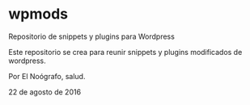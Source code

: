 # wpmods
Repositorio de snippets y plugins para Wordpress

Este repositorio se crea para reunir snippets y plugins modificados de wordpress.


Por El Noógrafo, salud.

22 de agosto de 2016
